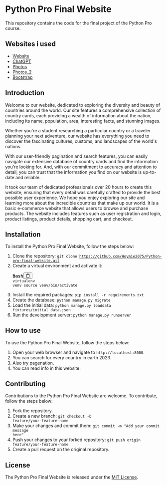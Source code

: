 <div class="markdown prose w-full break-words dark:prose-invert dark"><h1>Python Pro Final Website</h1><p>This repository contains the code for the final project of the Python Pro course.</p><h2>Websites i used</h2><ul><li><a href="https://cos-homecripper-1.vercel.app/" target="_new">Website</a></li><li><a href="https://chat.openai.com/" target="_new">ChatGPT</a></li><li><a href="https://www.istockphoto.com" target="_new">Photos</a></li><li><a href="unsplash.com" target="_new">Photos_2</a></li><li><a href="getbootstrap.com" target="_new">Bootstrap</a></li></ul><h2>Introduction</h2><p>Welcome to our website, dedicated to exploring the diversity and beauty of countries around the world. Our site features a comprehensive collection of country cards, each providing a wealth of information about the nation, including its name, population, area, interesting facts, and stunning images.

Whether you're a student researching a particular country or a traveler planning your next adventure, our website has everything you need to discover the fascinating cultures, customs, and landscapes of the world's nations.

With our user-friendly pagination and search features, you can easily navigate our extensive database of country cards and find the information you're looking for. And, with our commitment to accuracy and attention to detail, you can trust that the information you find on our website is up-to-date and reliable.

It took our team of dedicated professionals over 20 hours to create this website, ensuring that every detail was carefully crafted to provide the best possible user experience. We hope you enjoy exploring our site and learning more about the incredible countries that make up our world. It is a basic e-commerce website that allows users to browse and purchase products. The website includes features such as user registration and login, product listings, product details, shopping cart, and checkout.</p><h2>Installation</h2><p>To install the Python Pro Final Website, follow the steps below:</p><ol><li>Clone the repository: <code>git clone https://github.com/Hoymie2075/Python-pro-final-website.git</code></li><li>Create a virtual environment and activate it:<pre><div class="bg-black rounded-md mb-4"><div class="flex items-center relative text-gray-200 bg-gray-800 px-4 py-2 text-xs font-sans justify-between rounded-t-md"><span><b>Bash</b></span><button class="flex ml-auto gap-2"><svg stroke="currentColor" fill="none" stroke-width="2" viewBox="0 0 24 24" stroke-linecap="round" stroke-linejoin="round" class="h-4 w-4" height="1em" width="1em" xmlns="http://www.w3.org/2000/svg"><path d="M16 4h2a2 2 0 0 1 2 2v14a2 2 0 0 1-2 2H6a2 2 0 0 1-2-2V6a2 2 0 0 1 2-2h2"></path><rect x="8" y="2" width="8" height="4" rx="1" ry="1"></rect></svg></button></div><div class="p-4 overflow-y-auto"><code class="!whitespace-pre hljs language-bash">virtualenv venv
<span class="hljs-built_in">source</span> venv/bin/activate
</code></div></div></pre></li><li>Install the required packages: <code>pip install -r requirements.txt</code></li><li>Create the database: <code>python manage.py migrate</code></li><li>Load the initial data: <code>python manage.py loaddata fixtures/initial_data.json</code></li><li>Run the development server: <code>python manage.py runserver</code></li></ol><h2>How to use</h2><p>To use the Python Pro Final Website, follow the steps below:</p><ol><li>Open your web browser and navigate to <code>http://localhost:8000</code>.</li><li>You can search for every country in earth 2023.</li><li>Also try pagenation.</li><li>You can read info in this website.</li></ol><h2>Contributing</h2><p>Contributions to the Python Pro Final Website are welcome. To contribute, follow the steps below:</p><ol><li>Fork the repository.</li><li>Create a new branch: <code>git checkout -b feature/your-feature-name</code></li><li>Make your changes and commit them: <code>git commit -m "Add your commit message here"</code></li><li>Push your changes to your forked repository: <code>git push origin feature/your-feature-name</code></li><li>Create a pull request on the original repository.</li></ol><h2>License</h2><p>The Python Pro Final Website is released under the <a href="https://opensource.org/licenses/MIT" target="_new">MIT License</a>.</p></div>

